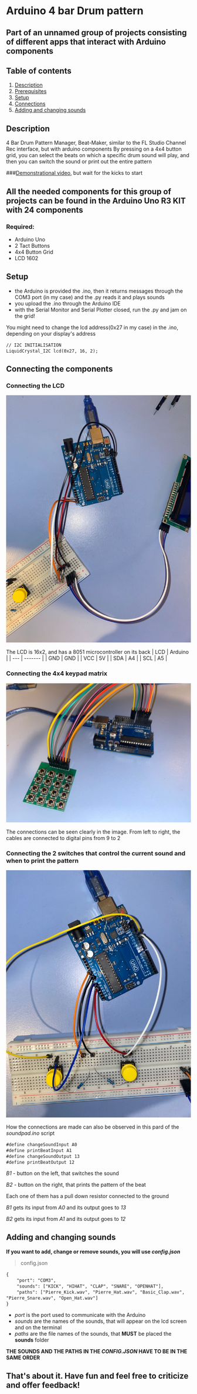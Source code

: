 # Arduino 4 bar Drum pattern

## Part of an unnamed group of projects consisting of different apps that interact with Arduino components

## Table of contents
1. [Description](#description)
2. [Prerequisites](#prerequisites)
3. [Setup](#setup)
4. [Connections](#connections)
5. [Adding and changing sounds](#sounds)


## Description <a name = "description"></a>
4 Bar Drum Pattern Manager, Beat-Maker, similar to the FL Studio Channel Rec interface, but with arduino components
By pressing on a 4x4 button grid, you can select the beats on which a specific drum sound will play,
and then you can switch the sound or print out the entire pattern

###[Demonstrational video](https://youtu.be/VX4NALyrweE), but wait for the kicks to start


## All the needed components for this group of projects can be found in the Arduino Uno R3 KIT with 24 components <a name = "prerequisites"></a>
### Required:
- Arduino Uno
- 2 Tact Buttons
- 4x4 Button Grid
- LCD 1602



## Setup <a name = "setup"></a>
- the Arduino is provided the .ino, then it returns messages through the COM3 port (in my case) and the .py reads it and plays sounds
- you upload the .ino through the Arduino IDE
- with the Serial Monitor and Serial Plotter closed, run the .py and jam on the grid!

You might need to change the lcd address(0x27 in my case) in the .ino, depending on your display's address
```
// I2C INITIALISATION
LiquidCrystal_I2C lcd(0x27, 16, 2);
```



## Connecting the components <a name = "connections"></a>

### Connecting the LCD
![lcd](pngs/lcd.jpeg)

The LCD is 16x2, and has a 8051 microcontroller on its back
| LCD | Arduino |
| --- | ------- |
| GND | GND |
| VCC | 5V |
| SDA | A4 |
| SCL | A5 |


### Connecting the 4x4 keypad matrix
![keypad](pngs/keypad.jpeg)

The connections can be seen clearly in the image.
From left to right, the cables are connected to digital pins from 9 to 2

### Connecting the 2 switches that control the current sound and when to print the pattern
![switches](pngs/switches.jpeg)

How the connections are made can also be observed in this pard of the *soundpad.ino* script
```
#define changeSoundInput A0
#define printBeatInput A1
#define changeSoundOutput 13
#define printBeatOutput 12
```

*B1* - button on the left, that switches the sound

*B2* - button on the right, that prints the pattern of the beat

Each one of them has a pull down resistor connected to the ground

*B1* gets its input from *A0* and its output goes to *13*

*B2* gets its input from *A1* and its output goes to *12*



## Adding and changing sounds <a name = "sounds"></a>

**If you want to add, change or remove sounds, you will use *config.json***
> config.json
```
{
    "port": "COM3",
    "sounds": ["KICK", "HIHAT", "CLAP", "SNARE", "OPENHAT"],
    "paths": ["Pierre_Kick.wav", "Pierre_Hat.wav", "Basic_Clap.wav", "Pierre_Snare.wav", "Open_Hat.wav"]
}
```

- *port* is the port used to communicate with the Arduino
- *sounds* are the names of the sounds, that will appear on the lcd screen and on the terminal
- *paths* are the file names of the sounds, that **MUST** be placed the **sounds** folder

**THE SOUNDS AND THE PATHS IN THE *CONFIG.JSON* HAVE TO BE IN THE SAME ORDER**



## That's about it. Have fun and feel free to criticize and offer feedback!
